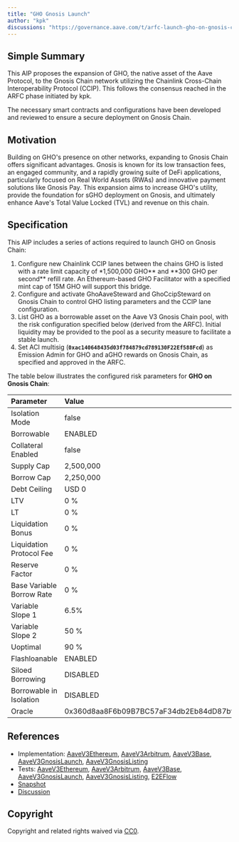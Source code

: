 ```yaml
---
title: "GHO Gnosis Launch"
author: "kpk"
discussions: "https://governance.aave.com/t/arfc-launch-gho-on-gnosis-chain/21379"
---
```


## Simple Summary

This AIP proposes the expansion of GHO, the native asset of the Aave Protocol, to the Gnosis Chain network utilizing the Chainlink Cross-Chain Interoperability Protocol (CCIP). This follows the consensus reached in the ARFC phase initiated by kpk.

The necessary smart contracts and configurations have been developed and reviewed to ensure a secure deployment on Gnosis Chain.

## Motivation

Building on GHO's presence on other networks, expanding to Gnosis Chain offers significant advantages. Gnosis is known for its low transaction fees, an engaged community, and a rapidly growing suite of DeFi applications, particularly focused on Real World Assets (RWAs) and innovative payment solutions like Gnosis Pay. This expansion aims to increase GHO's utility, provide the foundation for sGHO deployment on Gnosis, and ultimately enhance Aave's Total Value Locked (TVL) and revenue on this chain.

## Specification

This AIP includes a series of actions required to launch GHO on Gnosis Chain:

1.  Configure new Chainlink CCIP lanes between the chains GHO is listed with a rate limit capacity of \*1,500,000 GHO** and **300 GHO per second\*\* refill rate. An Ethereum-based GHO Facilitator with a specified mint cap of 15M GHO will support this bridge.
2.  Configure and activate GhoAaveSteward and GhoCcipSteward on Gnosis Chain to control GHO listing parameters and the CCIP lane configuration.
3.  List GHO as a borrowable asset on the Aave V3 Gnosis Chain pool, with the risk configuration specified below (derived from the ARFC). Initial liquidity may be provided to the pool as a security measure to facilitate a stable launch.
4.  Set ACI multisig (**`0xac140648435d03f784879cd789130F22Ef588Fcd`**) as Emission Admin for GHO and aGHO rewards on Gnosis Chain, as specified and approved in the ARFC.

The table below illustrates the configured risk parameters for **GHO on Gnosis Chain**:

| Parameter                 | Value                                      |
| :------------------------ | :----------------------------------------- |
| Isolation Mode            | false                                      |
| Borrowable                | ENABLED                                    |
| Collateral Enabled        | false                                      |
| Supply Cap                | 2,500,000                                  |
| Borrow Cap                | 2,250,000                                  |
| Debt Ceiling              | USD 0                                      |
| LTV                       | 0 %                                        |
| LT                        | 0 %                                        |
| Liquidation Bonus         | 0 %                                        |
| Liquidation Protocol Fee  | 0 %                                        |
| Reserve Factor            | 0 %                                        |
| Base Variable Borrow Rate | 0 %                                        |
| Variable Slope 1          | 6.5%                                       |
| Variable Slope 2          | 50 %                                       |
| Uoptimal                  | 90 %                                       |
| Flashloanable             | ENABLED                                    |
| Siloed Borrowing          | DISABLED                                   |
| Borrowable in Isolation   | DISABLED                                   |
| Oracle                    | 0x360d8aa8F6b09B7BC57aF34db2Eb84dD87bf4d12 |

## References

- Implementation: [AaveV3Ethereum](https://github.com/bgd-labs/aave-proposals-v3/blob/main/src/20250421_Multi_GHOGnosisLaunch/AaveV3Ethereum_GHOGnosisLaunch_20250421.sol), [AaveV3Arbitrum](https://github.com/bgd-labs/aave-proposals-v3/blob/main/src/20250421_Multi_GHOGnosisLaunch/AaveV3Arbitrum_GHOGnosisLaunch_20250421.sol), [AaveV3Base](https://github.com/bgd-labs/aave-proposals-v3/blob/main/src/20250421_Multi_GHOGnosisLaunch/AaveV3Base_GHOGnosisLaunch_20250421.sol), [AaveV3GnosisLaunch](https://github.com/bgd-labs/aave-proposals-v3/blob/main/src/20250421_Multi_GHOGnosisLaunch/AaveV3Gnosis_GHOGnosisLaunch_20250421.sol), [AaveV3GnosisListing](https://github.com/bgd-labs/aave-proposals-v3/blob/main/src/20250421_Multi_GHOGnosisLaunch/AaveV3Gnosis_GHOGnosisListing_20250421.sol)
- Tests:
  [AaveV3Ethereum](https://github.com/bgd-labs/aave-proposals-v3/blob/main/src/20250421_Multi_GHOGnosisLaunch/AaveV3Ethereum_GHOGnosisLaunch_20250421.t.sol), [AaveV3Arbitrum](https://github.com/bgd-labs/aave-proposals-v3/blob/main/src/20250421_Multi_GHOGnosisLaunch/AaveV3Arbitrum_GHOGnosisLaunch_20250421.t.sol), [AaveV3Base](https://github.com/bgd-labs/aave-proposals-v3/blob/main/src/20250421_Multi_GHOGnosisLaunch/AaveV3Base_GHOGnosisLaunch_20250421.t.sol), [AaveV3GnosisLaunch](https://github.com/bgd-labs/aave-proposals-v3/blob/main/src/20250421_Multi_GHOGnosisLaunch/AaveV3Gnosis_GHOGnosisLaunch_20250421.t.sol), [AaveV3GnosisListing](https://github.com/bgd-labs/aave-proposals-v3/blob/main/src/20250421_Multi_GHOGnosisLaunch/AaveV3Gnosis_GHOGnosisListing_20250421.t.sol), [E2EFlow](https://github.com/bgd-labs/aave-proposals-v3/blob/main/src/20250421_Multi_GHOGnosisLaunch/AaveV3E2E_GHOGnosisLaunch_20250421.t.sol)
- [Snapshot](https://snapshot.box/#/s:aavedao.eth/proposal/0x62996204d8466d603fe8c953176599db02a23f440a682ff15ba2d0ca63dda386)
- [Discussion](https://governance.aave.com/t/arfc-launch-gho-on-gnosis-chain/21379)

## Copyright

Copyright and related rights waived via [CC0](https://creativecommons.org/publicdomain/zero/1.0/).
